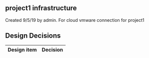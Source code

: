 ## project1 infrastructure

Created 9/5/19 by admin. For cloud vmware connection for project1


## Design Decisions
| Design item                | Decision|
| :----------------------------------- | :--------------------------------------------------------------------------------|
